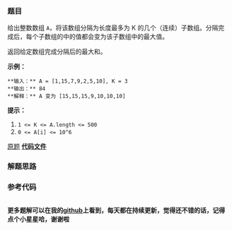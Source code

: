 ### 题目
给出整数数组 `A`，将该数组分隔为长度最多为 K 的几个（连续）子数组。分隔完成后，每个子数组的中的值都会变为该子数组中的最大值。

返回给定数组完成分隔后的最大和。



**示例：**

    
    
    **输入：** A = [1,15,7,9,2,5,10], K = 3
    **输出：** 84
    **解释：** A 变为 [15,15,15,9,10,10,10]



**提示：**

  1. `1 <= K <= A.length <= 500`
  2. `0 <= A[i] <= 10^6`

[原题](https://leetcode-cn.com/problems/partition-array-for-maximum-sum/)    **[代码文件]()**


### 解题思路




### 参考代码

```go


```




**更多题解可以在我的[github](https://github.com/LZH139/leetcode_Go)上看到，每天都在持续更新，觉得还不错的话，记得点个小星星哈，谢谢啦**
